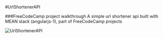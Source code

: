 #UrlShortenerAPI

###FreeCodeCamp project walkthrough
A simple url shortener api built with MEAN stack (angularjs-1), part of FreeCodeCamp projects

![UrlShortenerAPI](https://raw.githubusercontent.com/naimjeem/UrlShortenerAPI/master/UrlShortenerAPI.png)
